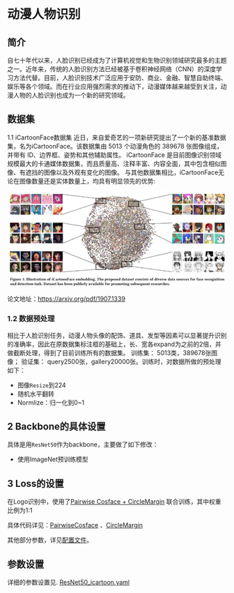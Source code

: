# 动漫人物识别
## 简介
   自七十年代以来，人脸识别已经成为了计算机视觉和生物识别领域研究最多的主题之一。近年来，传统的人脸识别方法已经被基于卷积神经网络（CNN）的深度学习方法代替。目前，人脸识别技术广泛应用于安防、商业、金融、智慧自助终端、娱乐等各个领域。而在行业应用强烈需求的推动下，动漫媒体越来越受到关注，动漫人物的人脸识别也成为一个新的研究领域。

## 数据集
1.1 iCartoonFace数据集
近日，来自爱奇艺的一项新研究提出了一个新的基准数据集，名为iCartoonFace。该数据集由 5013 个动漫角色的 389678 张图像组成，并带有 ID、边界框、姿势和其他辅助属性。 iCartoonFace 是目前图像识别领域规模最大的卡通媒体数据集，而且质量高、注释丰富、内容全面，其中包含相似图像、有遮挡的图像以及外观有变化的图像。
与其他数据集相比，iCartoonFace无论在图像数量还是实体数量上，均具有明显领先的优势:

![icartoon](../../images/icartoon1.png)

论文地址：https://arxiv.org/pdf/1907.1339

### 1.2 数据预处理

相比于人脸识别任务，动漫人物头像的配饰、道具、发型等因素可以显著提升识别的准确率，因此在原数据集标注框的基础上，长、宽各expand为之前的2倍，并做截断处理，得到了目前训练所有的数据集。
训练集： 5013类，389678张图像； 验证集： query2500张，gallery20000张。训练时，对数据所做的预处理如下：
- 图像`Resize`到224
- 随机水平翻转
- Normlize：归一化到0~1

## 2 Backbone的具体设置

具体是用`ResNet50`作为backbone，主要做了如下修改：

 - 使用ImageNet预训练模型


## 3 Loss的设置

在Logo识别中，使用了[Pairwise Cosface + CircleMargin](https://arxiv.org/abs/2002.10857) 联合训练，其中权重比例为1:1

具体代码详见：[PairwiseCosface](../../../ppcls/loss/pairwisecosface.py) 、[CircleMargin](../../../ppcls/arch/gears/circlemargin.py)


其他部分参数，详见[配置文件](../../../ppcls/configs/Logo/ResNet50_ReID.yaml)。

## 参数设置
详细的参数设置见. [ResNet50_icartoon.yaml](../../../../ppcls/configs/Cartoon/ResNet50_icartoon.yaml)

